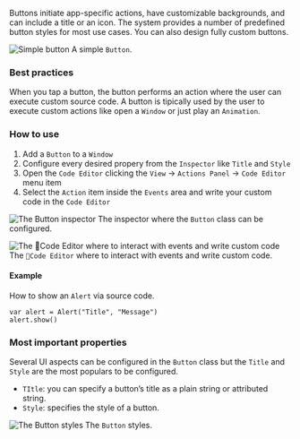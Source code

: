 Buttons initiate app-specific actions, have customizable backgrounds, and can include a title or an icon. The system provides a number of predefined button styles for most use cases. You can also design fully custom buttons.

![Simple button](images/button1.png)
A simple `Button`.

### Best practices
When you tap a button, the button performs an action where the user can execute custom source code.
A button is tipically used by the user to execute custom actions like open a `Window` or just play an `Animation`.

### How to use
1. Add a `Button` to a `Window`
2. Configure every desired propery from the `Inspector` like `Title` and `Style`
3. Open the `Code Editor` clicking the `View` ->  `Actions Panel`  -> `Code Editor` menu item
4. Select the `Action` item inside the `Events` area and write your custom code in the `Code Editor`

![The `Button` inspector](images/button2.png)
The inspector where the `Button` class can be configured.

![The `Code Editor` where to interact with events and write custom code](images/button3.png)
The `Code Editor` where to interact with events and write custom code.

#### Example
How to show an `Alert` via source code.
```
var alert = Alert("Title", "Message")
alert.show()
```

### Most important properties
Several UI aspects can be configured in the `Button` class but the `Title` and `Style` are the most populars to be configured.
- `TItle`: you can specify a button’s title as a plain string or attributed string.
- `Style`: specifies the style of a button.

![The `Button` styles](images/button4.png)
The `Button` styles.
